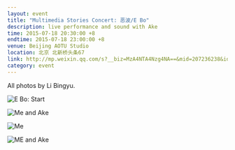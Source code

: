 ```yaml
---
layout: event
title: "Multimedia Stories Concert: 恶波/E Bo"
description: live performance and sound with Ake
time: 2015-07-18 20:30:00 +8
endtime: 2015-07-18 23:00:00 +8
venue: Beijing AOTU Studio
location: 北京 北新桥头条67
link: http://mp.weixin.qq.com/s?__biz=MzA4NTA4Nzg4NA==&mid=207236238&idx=1&sn=d0695b3357d6d5aecbf585c4ac5e7a82&scene=1&srcid=0912v1TfVkrXG4ErvtqXmfgY&key=dffc561732c226519b39dd1af0ccf7580746f11facbebd98b0bbe98b595fd14df6c7af3d13f520b4a9b79c389bac3150&ascene=0&uin=MTEwOTQ1NQ%3D%3D&devicetype=iMac+MacBookPro12%2C1+OSX+OSX+10.10.2+build(14C2513)&version=11000003&pass_ticket=FjGAMOsllIUN35Cikiz48fpHQ4W4BRFdxEPw8usVNOQ%3D
category: event
---
```


All photos by Li Bingyu.

![E Bo: Start]({{site.url}}/photos/stories-concert/1.jpg)

![Me and Ake]({{site.url}}/photos/stories-concert/2.jpg)

![Me]({{site.url}}/photos/stories-concert/3.jpg)

![ME and Ake]({{site.url}}/photos/stories-concert/4.jpg)
